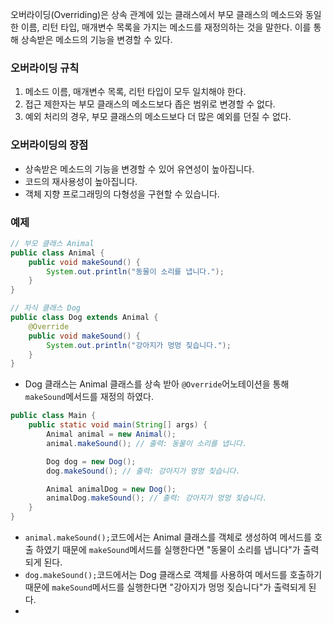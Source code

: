 오버라이딩(Overriding)은 상속 관계에 있는 클래스에서 부모 클래스의 메소드와 동일한 이름, 리턴 타입, 매개변수 목록을 가지는 메소드를 재정의하는 것을 말한다. 이를 통해 상속받은 메소드의 기능을 변경할 수 있다.    

### 오버라이딩 규칙
1. 메소드 이름, 매개변수 목록, 리턴 타입이 모두 일치해야 한다.
2. 접근 제한자는 부모 클래스의 메소드보다 좁은 범위로 변경할 수 없다.
3. 예외 처리의 경우, 부모 클래스의 메소드보다 더 많은 예외를 던질 수 없다.
### 오버라이딩의 장점
- 상속받은 메소드의 기능을 변경할 수 있어 유연성이 높아집니다.
- 코드의 재사용성이 높아집니다.
- 객체 지향 프로그래밍의 다형성을 구현할 수 있습니다.
### 예제

```java
// 부모 클래스 Animal
public class Animal {
    public void makeSound() {
        System.out.println("동물이 소리를 냅니다.");
    }
}

// 자식 클래스 Dog
public class Dog extends Animal {
    @Override
    public void makeSound() {
        System.out.println("강아지가 멍멍 짖습니다.");
    }
}
```

- Dog 클래스는 Animal 클래스를 상속 받아 `@Override`어노테이션을 통해 `makeSound`메서드를 재정의 하였다.

```java
public class Main {
    public static void main(String[] args) {
        Animal animal = new Animal();
        animal.makeSound(); // 출력: 동물이 소리를 냅니다.

        Dog dog = new Dog();
        dog.makeSound(); // 출력: 강아지가 멍멍 짖습니다.

        Animal animalDog = new Dog();
        animalDog.makeSound(); // 출력: 강아지가 멍멍 짖습니다.
    }
}
```

- `animal.makeSound();`코드에서는 Animal 클래스를 객체로 생성하여 메서드를 호출 하였기 때문에 `makeSound`메서드를 실행한다면 "동물이 소리를 냅니다"가 출력되게 된다.
- `dog.makeSound();`코드에서는 Dog 클래스로 객체를 사용하여 메서드를 호출하기 때문에 `makeSound`메서드를 실행한다면 "강아지가 멍멍 짖습니다"가 출력되게 된다.
- 